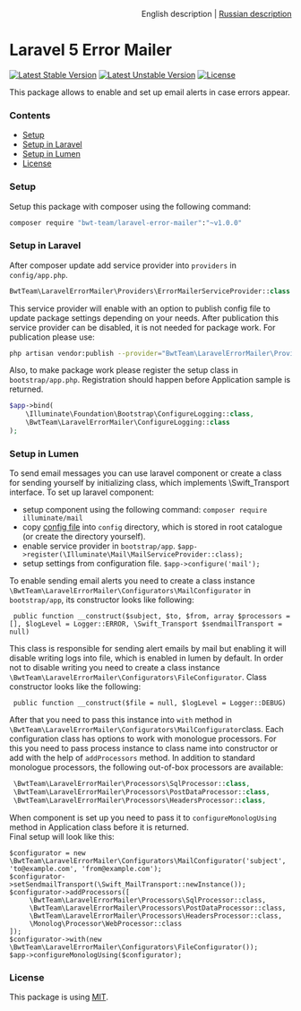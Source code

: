 <p align="right">
English description | <a href="README_RU.md">Russian description</a> 
</p>

# Laravel 5 Error Mailer

[![Latest Stable Version][ico-stable-version]][link-stable-packagist]
[![Latest Unstable Version][ico-unstable-version]][link-unstable-packagist]
[![License][ico-license]](LICENSE.md)

This package allows to enable and set up email alerts in case errors appear. 
 
### Contents

- [Setup](#setup)
- [Setup in Laravel](#setup-in-laravel)
- [Setup in Lumen](#setup-in-lumen)
- [License](#license)

### Setup

Setup this package with composer using the following command:

```bash
composer require "bwt-team/laravel-error-mailer":"~v1.0.0"
```

### Setup in Laravel

After composer update add service provider into `providers` in `config/app.php`. 

```php
BwtTeam\LaravelErrorMailer\Providers\ErrorMailerServiceProvider::class
```

This service provider will enable with an option to publish config file to update
package settings depending on your needs. 
After publication this service provider can be disabled, it is not needed for package work. For publication please use:

```bash
php artisan vendor:publish --provider="BwtTeam\LaravelErrorMailer\Providers\ErrorMailerServiceProvider" --tag=config
```

Also, to make package work please register the setup class in `bootstrap/app.php`. Registration should happen before Application sample is returned.

```php
$app->bind(
    \Illuminate\Foundation\Bootstrap\ConfigureLogging::class,
    \BwtTeam\LaravelErrorMailer\ConfigureLogging::class
);
```

### Setup in Lumen

To send email messages you can use laravel component or create a class for sending yourself by initializing class, which implements \Swift_Transport interface.
To set up laravel component:

   - setup component using the following command:
    ```
    composer require illuminate/mail
    ```
   - copy [config file](https://github.com/laravel/laravel/blob/master/config/mail.php) into  `config` directory, which is stored in root catalogue (or create the directory yourself). 
   - enable service provider in `bootstrap/app`.
    ```
    $app->register(\Illuminate\Mail\MailServiceProvider::class);
    ```
   - setup settings from configuration file.
    ```
    $app->configure('mail');
    ```

To enable sending email alerts you need to create a class instance `\BwtTeam\LaravelErrorMailer\Configurators\MailConfigurator` in   `bootstrap/app`, its constructor looks like following: 

```
 public function __construct($subject, $to, $from, array $processors = [], $logLevel = Logger::ERROR, \Swift_Transport $sendmailTransport = null)
```

This class is responsible for sending alert emails by mail but enabling it will disable writing logs into file, which is enabled in lumen by default. In order not to disable
writing you need to create a class instance `\BwtTeam\LaravelErrorMailer\Configurators\FileConfigurator`. Class constructor looks like the following: 

```
 public function __construct($file = null, $logLevel = Logger::DEBUG)
```

After that you need to pass this instance into `with` method in `\BwtTeam\LaravelErrorMailer\Configurators\MailConfigurator`class.
Each configuration class has options to work with monologue processors. For this you need to pass process instance to class name into constructor or add with the help of  `addProcessors` method.
In addition to standard monologue processors, the following out-of-box processors are available:
 
```php
 \BwtTeam\LaravelErrorMailer\Processors\SqlProcessor::class,
 \BwtTeam\LaravelErrorMailer\Processors\PostDataProcessor::class,
 \BwtTeam\LaravelErrorMailer\Processors\HeadersProcessor::class,
```

When component is set up you need to pass it to `configureMonologUsing` method  in  Application class before it is returned.<br />
Final setup will look like this:

```
$configurator = new \BwtTeam\LaravelErrorMailer\Configurators\MailConfigurator('subject', 'to@example.com', 'from@example.com');
$configurator->setSendmailTransport(\Swift_MailTransport::newInstance());
$configurator->addProcessors([
     \BwtTeam\LaravelErrorMailer\Processors\SqlProcessor::class,
     \BwtTeam\LaravelErrorMailer\Processors\PostDataProcessor::class,
     \BwtTeam\LaravelErrorMailer\Processors\HeadersProcessor::class,
     \Monolog\Processor\WebProcessor::class
]);
$configurator->with(new \BwtTeam\LaravelErrorMailer\Configurators\FileConfigurator());
$app->configureMonologUsing($configurator);
```

### License

This package is using [MIT](LICENSE.md).

[ico-stable-version]: https://poser.pugx.org/bwt-team/laravel-error-mailer/v/stable?format=flat-square
[ico-unstable-version]: https://poser.pugx.org/bwt-team/laravel-error-mailer/v/unstable?format=flat-square
[ico-license]: https://poser.pugx.org/bwt-team/laravel-error-mailer/license?format=flat-square

[link-stable-packagist]: https://packagist.org/packages/bwt-team/laravel-error-mailer
[link-unstable-packagist]: https://packagist.org/packages/bwt-team/laravel-error-mailer#dev-develop